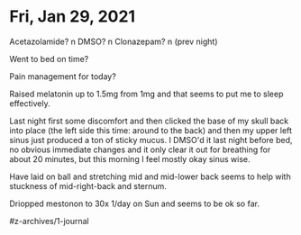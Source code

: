 # Fri, Jan 29, 2021
Acetazolamide? n
DMSO? n
Clonazepam? n
(prev night)

Went to bed on time? 

Pain management for today? 

Raised melatonin up to 1.5mg from 1mg and that seems to put me to sleep effectively. 

Last night first some discomfort and then clicked the base of my skull back into place (the left side this time: around to the back) and then my upper left sinus just produced a ton of sticky mucus. I DMSO'd it last night before bed, no obvious immediate changes and it only clear it out for breathing for about 20 minutes, but this morning I feel mostly okay sinus wise.

Have laid on ball and stretching mid and mid-lower back seems to help with stuckness of mid-right-back and sternum. 

Driopped mestonon to 30x 1/day on Sun and seems to be ok so far. 


#z-archives/1-journal